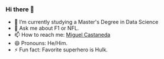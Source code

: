 ### Hi there 👋

<!--
**CAMM961001/CAMM961001** is a ✨ _special_ ✨ repository because its `README.md` (this file) appears on your GitHub profile.

Here are some ideas to get you started:

- 🔭 I’m currently working on ...
- 🌱 I’m currently learning ...
- 👯 I’m looking to collaborate on ...
- 🤔 I’m looking for help with ...
- 💬 Ask me about ...
- 📫 How to reach me: ...
- 😄 Pronouns: ...
- ⚡ Fun fact: ...
-->
- 🔭 I’m currently studying a Master's Degree in Data Science
- 💬 Ask me about F1 or NFL.
- 📫 How to reach me: [Miguel Castaneda](https://www.linkedin.com/in/miguel-angel-castaneda-martinez-b0a566142?lipi=urn%3Ali%3Apage%3Ad_flagship3_profile_view_base_contact_details%3BXVYu4WiiRg%2Bo%2FkGjTEJQgg%3D%3D)
- 😄 Pronouns: He/Him.
- ⚡ Fun fact: Favorite superhero is Hulk.

